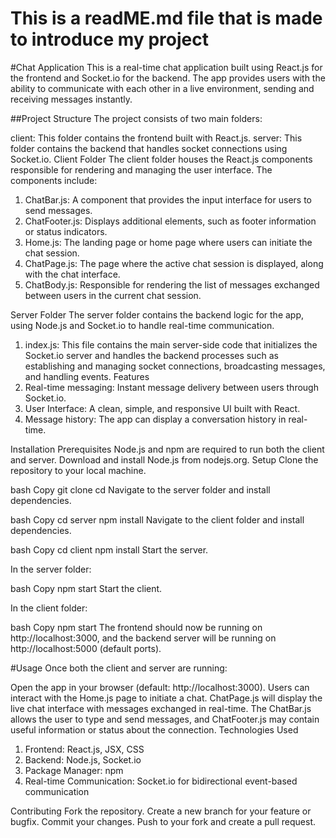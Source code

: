 # This is a readME.md file that is made to introduce my project

#Chat Application
This is a real-time chat application built using React.js for the frontend and Socket.io for the backend. The app provides users with the ability to communicate with each other in a live environment, sending and receiving messages instantly.

##Project Structure
The project consists of two main folders:

client: This folder contains the frontend built with React.js.
server: This folder contains the backend that handles socket connections using Socket.io.
Client Folder
The client folder houses the React.js components responsible for rendering and managing the user interface. The components include:

1. ChatBar.js: A component that provides the input interface for users to send messages.
2. ChatFooter.js: Displays additional elements, such as footer information or status indicators.
3. Home.js: The landing page or home page where users can initiate the chat session.
4. ChatPage.js: The page where the active chat session is displayed, along with the chat interface.
5. ChatBody.js: Responsible for rendering the list of messages exchanged between users in the current chat session.


Server Folder
The server folder contains the backend logic for the app, using Node.js and Socket.io to handle real-time communication.

1. index.js: This file contains the main server-side code that initializes the Socket.io server and handles the backend processes such as establishing and managing socket connections, broadcasting messages, and handling events.
Features
2. Real-time messaging: Instant message delivery between users through Socket.io.
3. User Interface: A clean, simple, and responsive UI built with React.
4. Message history: The app can display a conversation history in real-time.


Installation
Prerequisites
Node.js and npm are required to run both the client and server.
Download and install Node.js from nodejs.org.
Setup
Clone the repository to your local machine.

bash
Copy
git clone <repository-url>
cd <project-folder>
Navigate to the server folder and install dependencies.

bash
Copy
cd server
npm install
Navigate to the client folder and install dependencies.

bash
Copy
cd client
npm install
Start the server.

In the server folder:

bash
Copy
npm start
Start the client.

In the client folder:

bash
Copy
npm start
The frontend should now be running on http://localhost:3000, and the backend server will be running on http://localhost:5000 (default ports).

#Usage
Once both the client and server are running:

Open the app in your browser (default: http://localhost:3000).
Users can interact with the Home.js page to initiate a chat.
ChatPage.js will display the live chat interface with messages exchanged in real-time.
The ChatBar.js allows the user to type and send messages, and ChatFooter.js may contain useful information or status about the connection.
Technologies Used
1. Frontend: React.js, JSX, CSS
2. Backend: Node.js, Socket.io
3. Package Manager: npm
4. Real-time Communication: Socket.io for bidirectional event-based communication


Contributing
Fork the repository.
Create a new branch for your feature or bugfix.
Commit your changes.
Push to your fork and create a pull request.